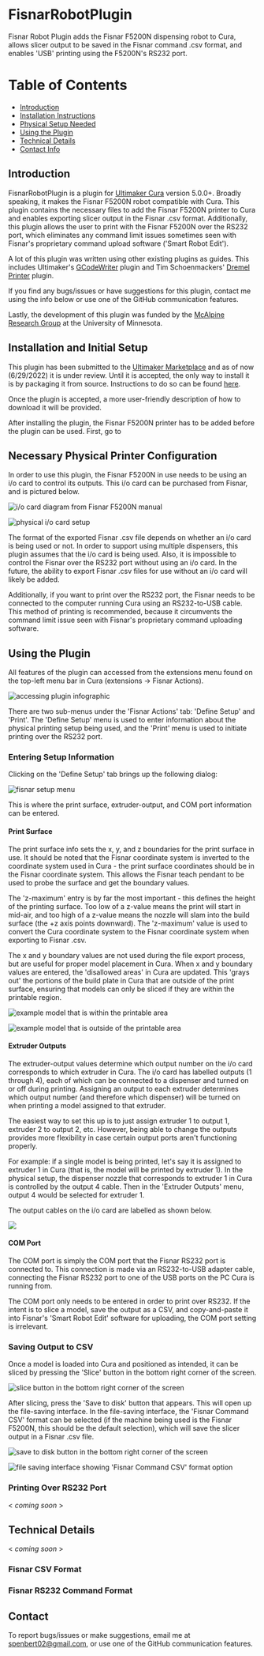# FisnarRobotPlugin
Fisnar Robot Plugin adds the Fisnar F5200N dispensing robot to Cura,
allows slicer output to be saved in the Fisnar command .csv format, and
enables 'USB' printing using the F5200N's RS232 port.

# Table of Contents
- [Introduction](##Introduction)
- [Installation Instructions](##Installation-and-Initial-Setup)
- [Physical Setup Needed](##Necessary-Physical-Printer-Configuration)
- [Using the Plugin](##Using-the-Plugin)
- [Technical Details](##Technical-Details)
- [Contact Info](#Contact)

## Introduction
FisnarRobotPlugin is a plugin for [Ultimaker Cura](https://ultimaker.com/software/ultimaker-cura) version 5.0.0+. Broadly speaking, it makes the Fisnar F5200N
robot compatible with Cura. This plugin contains the necessary files to add
the Fisnar F5200N printer to Cura and enables exporting slicer output in the
Fisnar .csv format. Additionally, this plugin allows the user to print
with the Fisnar F5200N over the RS232 port, which eliminates any command limit
issues sometimes seen with Fisnar's proprietary command upload software ('Smart
Robot Edit').

A lot of this plugin was written using other existing plugins as guides. This
includes Ultimaker's [GCodeWriter](https://github.com/Ultimaker/Cura/tree/main/plugins/GCodeWriter) plugin and Tim Schoenmackers' [Dremel Printer](https://github.com/timmehtimmeh/Cura-Dremel-Printer-Plugin) plugin.

If you find any bugs/issues or have suggestions for this plugin, contact me
using the info below or use one of the GitHub communication features.

Lastly, the development of this plugin was funded by the [McAlpine Research
Group](https://sites.google.com/view/mcalpineresearchgroup/home) at the University of Minnesota.

## Installation and Initial Setup
This plugin has been submitted to the [Ultimaker Marketplace](https://marketplace.ultimaker.com/app/cura/plugins) and as of now (6/29/2022) it is under review. Until it is accepted, the only way to install it is by packaging it
from source. Instructions to do so can be found [here](https://community.ultimaker.com/topic/26046-writing-a-custom-cura-package/).

Once the plugin is accepted, a more user-friendly description of how to download
it will be provided.

After installing the plugin, the Fisnar F5200N printer has to be added
before the plugin can be used. First, go to

## Necessary Physical Printer Configuration
In order to use this plugin, the Fisnar F5200N in use needs to be using an
i/o card to control its outputs. This i/o card can be purchased from Fisnar,
and is pictured below.

![i/o card diagram from Fisnar F5200N manual](docs/doc_pics/io_card_2.png)

![physical i/o card setup](docs/doc_pics/io_card_setup_marked.JPG)

The format of the exported Fisnar .csv file depends on whether
an i/o card is being used or not. In order to support using multiple
dispensers, this plugin assumes that the i/o card is being used. Also, it
is impossible to control the Fisnar over the RS232 port without using
an i/o card. In the future, the ability to export Fisnar .csv files for use
without an i/o card will likely be added.

Additionally, if you want to print over the RS232 port, the Fisnar needs to be
connected to the computer running Cura using an RS232-to-USB cable. This
method of printing is recommended, because it circumvents the command limit
issue seen with Fisnar's proprietary command uploading software.

## Using the Plugin
All features of the plugin can accessed from the extensions menu found on
the top-left menu bar in Cura (extensions -> Fisnar Actions).

![accessing plugin infographic](docs/doc_pics/menu_access.png)

There are two sub-menus under the 'Fisnar Actions' tab: 'Define Setup' and
'Print'. The 'Define Setup' menu is used to enter information about the
physical printing setup being used, and the 'Print' menu is used to initiate
printing over the RS232 port.

### Entering Setup Information
Clicking on the 'Define Setup' tab brings up the following dialog:

![fisnar setup menu](docs/doc_pics/fisnar_setup_menu.png)

This is where the print surface, extruder-output, and COM port information
can be entered.


#### Print Surface

The print surface info sets the x, y, and z boundaries for the print surface
in use. It should be noted that the Fisnar coordinate system is inverted to
the coordinate system used in Cura - the print surface coordinates should be
in the Fisnar coordinate system. This allows the Fisnar teach pendant to be used
to probe the surface and get the boundary values.

The 'z-maximum' entry is by far the most important - this defines the height of
the printing surface. Too low of a z-value means the print will start in mid-air,
and too high of a z-value means the nozzle will slam into the build surface (the +z axis points downward). The
'z-maximum' value is used to convert the Cura coordinate system to the Fisnar
coordinate system when exporting to Fisnar .csv.

The x and y boundary values are not used during the file export process, but
are useful for proper model placement in Cura. When x and y boundary values
are entered, the 'disallowed areas' in Cura are updated. This 'grays out'
the portions of the build plate in Cura that are outside of the print
surface, ensuring that models can only be sliced if they are within the
printable region.

![example model that is within the printable area](docs/doc_pics/in_area_model.png)

![example model that is outside of the printable area](docs/doc_pics/out_of_area_model.png)

#### Extruder Outputs
The extruder-output values determine which output number on the i/o card
corresponds to which extruder in Cura. The i/o card has labelled outputs
(1 through 4), each of which can be connected to a dispenser and turned
on or off during printing. Assigning an output to each extruder determines
which output number (and therefore which dispenser) will be turned on when
printing a model assigned to that extruder.

The easiest way to set this up is to just assign extruder 1 to output 1,
extruder 2 to output 2, etc. However, being able to change the outputs provides
more flexibility in case certain output ports aren't functioning properly.

For example: if a single model is being printed, let's say it is assigned to
extruder 1 in Cura (that is, the model will be printed by extruder 1). In
the physical setup, the dispenser nozzle that corresponds to extruder 1 in
Cura is controlled by the output 4 cable. Then in the 'Extruder Outputs' menu,
output 4 would be selected for extruder 1.

The output cables on the i/o card are labelled as shown below.

![](docs/doc_pics/Output_3_label.JPG)

#### COM Port
The COM port is simply the COM port that the Fisnar RS232 port is connected
to. This connection is made via an RS232-to-USB adapter cable, connecting
the Fisnar RS232 port to one of the USB ports on the PC Cura is running
from.

The COM port only needs to be entered in order to print over RS232. If the
intent is to slice a model, save the output as a CSV, and copy-and-paste it
into Fisnar's 'Smart Robot Edit' software for uploading, the COM port
setting is irrelevant.

### Saving Output to CSV
Once a model is loaded into Cura and positioned as intended, it can be sliced
by pressing the 'Slice' button in the bottom right corner of the screen.

![slice button in the bottom right corner of the screen](docs/doc_pics/slice_button.png)

After slicing, press the 'Save to disk' button that appears. This will open
up the file-saving interface. In the file-saving interface, the 'Fisnar Command CSV' format can be selected (if the machine being used is the Fisnar F5200N, this should be the default selection), which will save the slicer output in a Fisnar .csv file.

![save to disk button in the bottom right corner of the screen](docs/doc_pics/save_to_disk.png)

![file saving interface showing 'Fisnar Command CSV' format option](docs/doc_pics/file_saving_ui.png)

### Printing Over RS232 Port
\< _coming soon_ \>

## Technical Details
\< _coming soon_ \>

### Fisnar CSV Format

### Fisnar RS232 Command Format

## Contact
To report bugs/issues or make suggestions, email me at [spenbert02@gmail.com](mailto:spenbert02@gmail.com), or use one of the GitHub
communication features.
